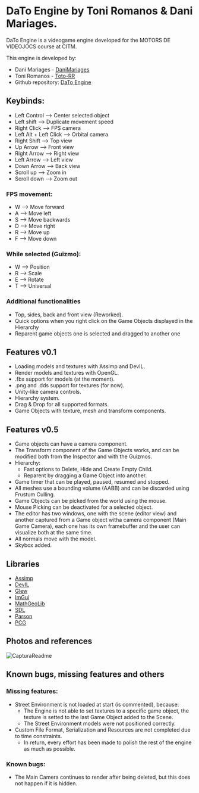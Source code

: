 # DaTo Engine by Toni Romanos & Dani Mariages.
DaTo Engine is a videogame engine developed for the MOTORS DE VIDEOJOCS course at CITM.

This engine is developed by:
- Dani Mariages - [DaniMariages](<https://github.com/DaniMariages>)
- Toni Romanos - [Toto-RR](<https://github.com/Toto-RR>)
- Github repository: [DaTo Engine](<https://github.com/DaniMariages/DaTo-Engine>)

## Keybinds:
- Left Control --> Center selected object
- Left shift --> Duplicate movement speed
- Right Click --> FPS camera
- Left Alt + Left Click --> Orbital camera
- Right Shift --> Top view
- Up Arrow --> Front view
- Right Arrow --> Right view
- Left Arrow --> Left view
- Down Arrow --> Back view
- Scroll up --> Zoom in
- Scroll down --> Zoom out
  
### FPS movement:
- W --> Move forward
- A --> Move left
- S --> Move backwards
- D --> Move right
- R --> Move up
- F --> Move down
  
### While selected (Guizmo):
- W --> Position
- R --> Scale
- E --> Rotate
- T --> Universal
  
### Additional functionalities
- Top, sides, back and front view (Reworked).
- Quick options when you right click on the Game Objects displayed in the Hierarchy
- Reparent game objects one is selected and dragged to another one

## Features v0.1
- Loading models and textures with Assimp and DevIL.
- Render models and textures with OpenGL.
- .fbx support for models (at the moment).
- .png and .dds support for textures (for now).
- Unity-like camera controls.
- Hierarchy system.
- Drag & Drop for all supported formats.
- Game Objects with texture, mesh and transform components.

## Features v0.5
- Game objects can have a camera component.
- The Transform component of the Game Objects works, and can be modified both from the Inspector and with the Guizmos. 
- Hierarchy:
  - Fast options to Delete, Hide and Create Empty Child.
  - Reparent by dragging a Game Object into another.
- Game timer that can be played, paused, resumed and stopped.
- All meshes use a bounding volume (AABB) and can be discarded using Frustum Culling.
- Game Objects can be picked from the world using the mouse.
- Mouse Picking can be deactivated for a selected object.
- The editor has two windows, one with the scene (editor view) and another captured from a Game object witha camera component (Main Game Camera), each one has its own framebuffer and the user can visualize both at the same time.
- All normals move with the model.
- Skybox added.

## Libraries
- [Assimp](<https://github.com/assimp/assimp.git>)
- [DevIL](<https://openil.sourceforge.net>)
- [Glew](<https://glew.sourceforge.net>)
- [ImGui](<https://github.com/ocornut/imgui.git>)
- [MathGeoLib](<https://github.com/juj/MathGeoLib.git>)
- [SDL](<https://www.libsdl.org>)
- [Parson](<https://github.com/kgabis/parson>)
- [PCG](<https://www.pcg-random.org>)

## Photos and references

![CapturaReadme](https://github.com/DaniMariages/DaTo-Engine/assets/99719601/fbd3d4fb-65b5-4bae-8e8a-eecb906d76ed)

## Known bugs, missing features and others
### Missing features:
- Street Environment is not loaded at start (is commented), because:
  - The Engine is not able to set textures to a specific game object, the texture is setted to the last Game Object added to the Scene.
  - The Street Environment models were not positioned correctly.
- Custom File Format, Serialization and Resources are not completed due to time constraints.
  - In return, every effort has been made to polish the rest of the engine as much as possible.

### Known bugs: 
- The Main Camera continues to render after being deleted, but this does not happen if it is hidden.
